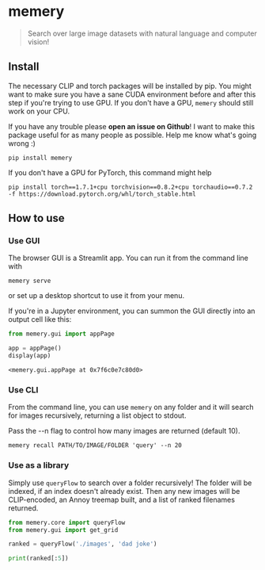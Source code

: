 # memery
> Search over large image datasets with natural language and computer vision!


## Install

The necessary CLIP and torch packages will be installed by pip. You might want to make sure you have a sane CUDA environment before and after this step if you're trying to use GPU. If you don't have a GPU, `memery` should still work on your CPU. 

If you have any trouble please **open an issue on Github**! I want to make this package useful for as many people as possible. Help me know what's going wrong :)

`pip install memery`

If you don't have a GPU for PyTorch, this command might help
    
`pip install torch==1.7.1+cpu torchvision==0.8.2+cpu torchaudio==0.7.2 -f https://download.pytorch.org/whl/torch_stable.html`


## How to use

### Use GUI

The browser GUI is a Streamlit app. You can run it from the command line with 

`memery serve`

or set up a desktop shortcut to use it from your menu.

If you're in a Jupyter environment, you can summon the GUI directly into an output cell like this:


```python
from memery.gui import appPage

```

```python
app = appPage()
display(app)
```


    <memery.gui.appPage at 0x7f6c0e7c80d0>


### Use CLI

From the command line, you can use `memery` on any folder and it will search for images recursively, returning a list object to stdout.

Pass the --n flag to control how many images are returned (default 10).

`memery recall PATH/TO/IMAGE/FOLDER 'query' --n 20
`

### Use as a library

Simply use `queryFlow` to search over a folder recursively! The folder will be indexed, if an index doesn't already exist. Then any new images will be CLIP-encoded, an Annoy treemap built, and a list of ranked filenames returned.

```python
from memery.core import queryFlow
from memery.gui import get_grid
```

```python
ranked = queryFlow('./images', 'dad joke')

print(ranked[:5])
```
